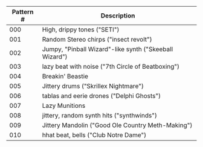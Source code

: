 Pattern # | Description
---|---
000 | High, drippy tones ("SETI")
001 | Random Stereo chirps ("insect revolt")
002 | Jumpy, "Pinball Wizard"-like synth ("Skeeball Wizard")
003 | lazy beat with noise ("7th Circle of Beatboxing")
004 | Breakin' Beastie
005 | Jittery drums ("Skrillex Nightmare")
006 | tablas and eerie drones ("Delphi Ghosts")
007 | Lazy Munitions
008 | jittery, random synth hits ("synthwinds")
009 | Jittery Mandolin ("Good Ole Country Meth-Making")
010 | hhat beat, bells ("Club Notre Dame")
